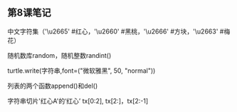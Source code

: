 ## 第8课笔记

中文字符集（'\u2665' #红心，'\u2660' #黑桃，'\u2666' #方块，'\u2663' #梅花）

随机数库random，随机整数randint()

turtle.write(字符串,font=("微软雅黑", 50, "normal"))

列表的两个函数append()和del()

字符串切片'红心A'的‘红心’ tx[0:2], tx[2:]，tx[2:-1]
